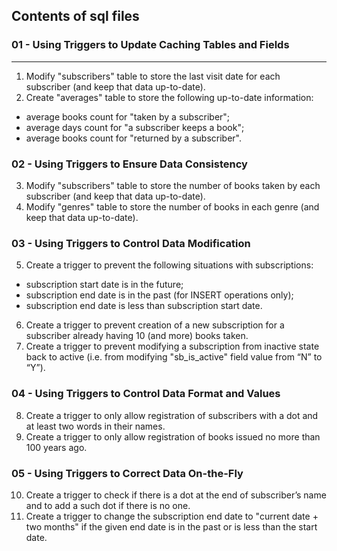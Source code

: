 ## Contents of sql files
### 01 - Using Triggers to Update Caching Tables and Fields
----------
1. Modify "subscribers" table to store the last visit date for each
subscriber (and keep that data up-to-date).   
2.  Create "averages" table to store the following up-to-date information:     
- average books count for "taken by a subscriber";     
- average days count for "a subscriber keeps a book";      
- average books count for "returned by a subscriber".     
### 02 - Using Triggers to Ensure Data Consistency
3. Modify "subscribers" table to store the number of books taken by each subscriber (and keep that data up-to-date).        
4. Modify "genres" table to store the number of books in each genre (and keep that data up-to-date).     
### 03 - Using Triggers to Control Data Modification    
5. Create a trigger to prevent the following situations with subscriptions:
- subscription start date is in the future;
- subscription end date is in the past (for INSERT operations only);
- subscription end date is less than subscription start date.   
6. Create a trigger to prevent creation of a new subscription for a
subscriber already having 10 (and more) books taken.
7. Create a trigger to prevent modifying a subscription from
inactive state back to active (i.e. from modifying "sb_is_active"
field value from “N” to “Y”).
### 04 - Using Triggers to Control Data Format and Values 
8. Create a trigger to only allow registration of subscribers with a dot and at least two words in their names.
9. Create a trigger to only allow registration of books issued no
more than 100 years ago.
### 05 - Using Triggers to Correct Data On-the-Fly
10. Create a trigger to check if there is a dot at the end of
subscriber’s name and to add a such dot if there is no one.
11. Create a trigger to change the subscription end date to "current
date + two months" if the given end date is in the past or is less than the start date.
